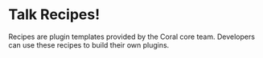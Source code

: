 # Talk Recipes!

Recipes are plugin templates provided by the Coral core team. Developers can use these recipes to build their own plugins.
